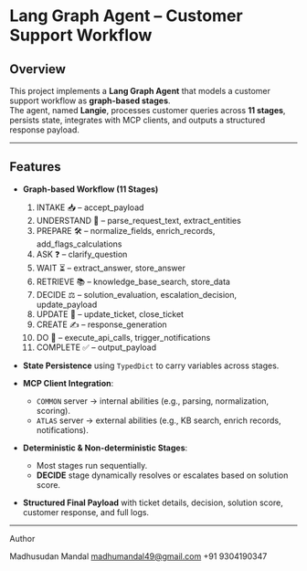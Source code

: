 # Lang Graph Agent – Customer Support Workflow

##  Overview
This project implements a **Lang Graph Agent** that models a customer support workflow as **graph-based stages**.  
The agent, named **Langie**, processes customer queries across **11 stages**, persists state, integrates with MCP clients, and outputs a structured response payload.

---

##  Features
- **Graph-based Workflow (11 Stages)**
  1. INTAKE 📥 – accept_payload  
  2. UNDERSTAND 🧠 – parse_request_text, extract_entities  
  3. PREPARE 🛠️ – normalize_fields, enrich_records, add_flags_calculations  
  4. ASK ❓ – clarify_question  
  5. WAIT ⏳ – extract_answer, store_answer  
  6. RETRIEVE 📚 – knowledge_base_search, store_data  
  7. DECIDE ⚖️ – solution_evaluation, escalation_decision, update_payload  
  8. UPDATE 🔄 – update_ticket, close_ticket  
  9. CREATE ✍️ – response_generation  
  10. DO 🏃 – execute_api_calls, trigger_notifications  
  11. COMPLETE ✅ – output_payload  

- **State Persistence** using `TypedDict` to carry variables across stages.  
- **MCP Client Integration**:  
  - `COMMON` server → internal abilities (e.g., parsing, normalization, scoring).  
  - `ATLAS` server → external abilities (e.g., KB search, enrich records, notifications).  
- **Deterministic & Non-deterministic Stages**:  
  - Most stages run sequentially.  
  - **DECIDE** stage dynamically resolves or escalates based on solution score.  
- **Structured Final Payload** with ticket details, decision, solution score, customer response, and full logs.  

---
 Author

Madhusudan Mandal
madhumandal49@gmail.com
 +91 9304190347
